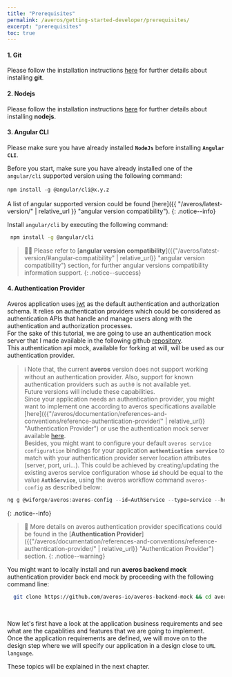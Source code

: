 ```yaml
---
title: "Prerequisites"
permalink: /averos/getting-started-developer/prerequisites/
excerpt: "prerequisites"
toc: true
---
```




#### **1. Git**

Please follow the installation instructions [here](https://git-scm.com/downloads "git") for further details about installing **git**.

#### **2. Nodejs**

Please follow the installation instructions [here](https://nodejs.org/ "Nodejs") for further details about installing **nodejs**.


#### **3. Angular CLI**

 Please make sure you have already installed **`NodeJs`** before installing **`Angular CLI`**.

Before you start, make sure you have already installed one of the `angular/cli` supported version using the following command:<br/><br/>
`npm install -g @angular/cli@x.y.z` <br/><br/>
A list of angular supported version could be found [here]({{ "/averos/latest-version/" | relative_url }} "angular version compatibility").
{: .notice--info}

 Install `angular/cli` by executing the following command:

 ```bash
  npm install -g @angular/cli
 ```

 >🙋‍♂️ Please refer to [**angular version compatibility**]({{"/averos/latest-version/#angular-compatibility" | relative_url}} "angular version compatibility") section, for further angular versions compatibility information support.
 {: .notice--success}

#### **4. Authentication Provider**

Averos application uses [jwt](https://jwt.io "JSON Web Token") as the default authentication and authorization schema. It relies on authentication providers which could be considered as authentication APIs that handle and manage users along with the authentication and authorization processes. <br/>
For the sake of this tutorial, we are going to use an authentication mock server that I made available in the following github [repository](https://github.com/averos-io/averos-backend-mock "Averos Backend Mock").<br/>
This authentication api mock, available for forking at will, will be used as our authentication provider. 

>ℹ️ Note that, the current **averos** version does not support working without an authentication provider. Also, support for known authentication providers such as `auth0` is not available yet. <br/> Future versions will include these capabilities.<br/>
Since your application needs an authentication provider, you might want to implement one according to averos specifications available [here]({{"/averos/documentation/references-and-conventions/reference-authentication-provider/" | relative_url}} "Authentication Provider") or use the authentication mock server available [here](https://github.com/averos-io/averos-backend-mock "Averos Backend Mock"). <br/>
Besides, you might want to configure your default `averos service configuration` bindings for your application **`authentication service`** to match with your authentication provider server location attributes (server, port, uri...). This could be achieved by creating/updating the existing averos service configuration whose **`id`** should be equal to the value **`AuthService`**, using the averos workflow command `averos-config` as described below:
```js
ng g @wiforge/averos:averos-config --id=AuthService --type=service --host=[your-auth-server-address] --port=[our-auth-server-port] --protocol=[our-auth-server-protocol] --endpoint=[your-auth-api-uri]
```
{: .notice--info}


>🚩 More details on averos authentication provider specifications could be found in the [**Authentication Provider**]({{"/averos/documentation/references-and-conventions/reference-authentication-provider/" | relative_url}} "Authentication Provider") section.
{: .notice--warning}

You might want to locally install and run **averos backend mock** authentication provider back end mock by proceeding with the following command line:

```bash
  git clone https://github.com/averos-io/averos-backend-mock && cd averos-backend-mock && npm install && npm start
 ```
<br/>

Now let's first have a look at the application business requirements and see what are the capablities and features that we are going to implement. <br/>
Once the application requirements are defined, we will move on to the design step where we will specify our application in a design close to `UML language`. <br/> 

These topics will be explained in the next chapter.
